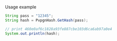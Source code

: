 Usage example

```java
String pass = "12345";
String hash = PvpgnHash.GetHash(pass);

// print 460e0af6c1828a93fe887cbe103d6ca6ab97a0e4
System.out.println(hash);
```
